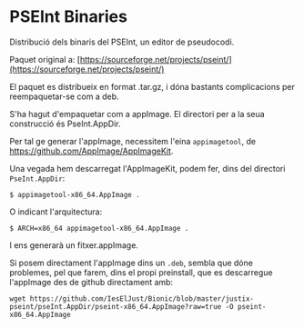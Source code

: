 # PSEInt Binaries

Distribució dels binaris del PSEInt, un editor de pseudocodi.

Paquet original a: [https://sourceforge.net/projects/pseint/](https://sourceforge.net/projects/pseint/)

El paquet es distribueix en format .tar.gz, i dóna bastants complicacions per reempaquetar-se com a deb. 

S'ha hagut d'empaquetar com a appImage. El directori per a la seua construcció és PseInt.AppDir.

Per tal ge generar l'appImage, necessitem l'eina `appimagetool`, de https://github.com/AppImage/AppImageKit.

Una vegada hem descarregat l'AppImageKit, podem fer, dins del directori `PseInt.AppDir`:

```
$ appimagetool-x86_64.AppImage .
```

O indicant l'arquitectura:

```
$ ARCH=x86_64 appimagetool-x86_64.AppImage .
```

I ens generarà un fitxer.appImage. 

Si posem directament l'appImage dins un `.deb`, sembla que dóne problemes, pel que farem, dins el propi preinstall, que es descarregue l'appImage des de github directament amb:

```
wget https://github.com/IesElJust/Bionic/blob/master/justix-pseint/pseInt.AppDir/pseint-x86_64.AppImage?raw=true -O pseint-x86_64.AppImage
```
